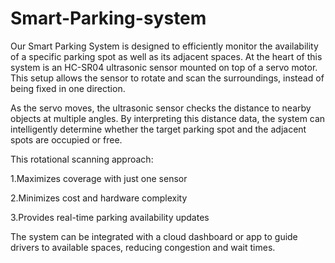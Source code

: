 # Smart-Parking-system
Our Smart Parking System is designed to efficiently monitor the availability of a specific parking spot as well as its adjacent spaces. At the heart of this system is an HC-SR04 ultrasonic sensor mounted on top of a servo motor. This setup allows the sensor to rotate and scan the surroundings, instead of being fixed in one direction.

As the servo moves, the ultrasonic sensor checks the distance to nearby objects at multiple angles. By interpreting this distance data, the system can intelligently determine whether the target parking spot and the adjacent spots are occupied or free.

This rotational scanning approach:

1.Maximizes coverage with just one sensor

2.Minimizes cost and hardware complexity

3.Provides real-time parking availability updates

The system can be integrated with a cloud dashboard or app to guide drivers to available spaces, reducing congestion and wait times.
